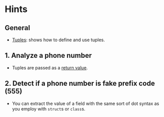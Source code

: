 # Hints

## General

- [Tuples][tuples]: shows how to define and use tuples.

## 1. Analyze a phone number

- Tuples are passed as a [return value][tuples-return].

## 2. Detect if a phone number is fake prefix code (555)

- You can extract the value of a field with the same sort of dot syntax as you employ with `struct`s or `class`s.

[tuples]: https://docs.microsoft.com/en-us/dotnet/csharp/tuples
[tuples-equality]: https://docs.microsoft.com/en-us/dotnet/csharp/tuples#equality-and-tuples
[tuples-return]: https://docs.microsoft.com/en-us/dotnet/csharp/tuples#tuples-as-method-return-values

